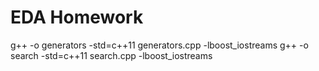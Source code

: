 # EDA Homework
g++ -o generators -std=c++11 generators.cpp -lboost_iostreams
g++ -o search -std=c++11 search.cpp -lboost_iostreams
